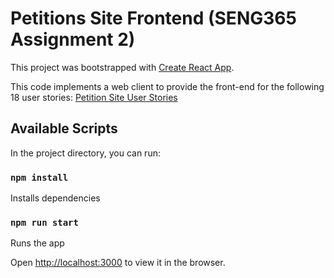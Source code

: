 # Petitions Site Frontend (SENG365 Assignment 2) 

This project was bootstrapped with [Create React App](https://github.com/facebook/create-react-app).

This code implements a web client to provide the front-end for the following 18 user stories:
[Petition Site User Stories](https://github.com/StephenHuang17253/petitions-site-frontend/blob/main/SENG%20365%202024%20Assignment%202%20User%20Stories.pdf)

## Available Scripts

In the project directory, you can run:

### `npm install`

Installs dependencies


### `npm run start`

Runs the app

Open [http://localhost:3000](http://localhost:3000) to view it in the browser.



